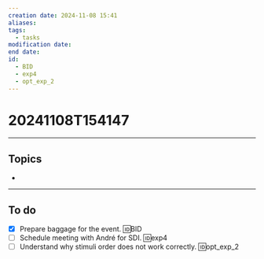 ```yaml
---
creation date: 2024-11-08 15:41
aliases: 
tags:
  - tasks
modification date: 
end date: 
id:
  - BID
  - exp4
  - opt_exp_2
---
```

# 20241108T154147
---
## Topics
+ 
---
## To do
- [x] Prepare baggage for the event. 🆔BID
- [ ] Schedule meeting with André for SDI. 🆔exp4
- [ ] Understand why stimuli order does not work correctly. 🆔opt_exp_2